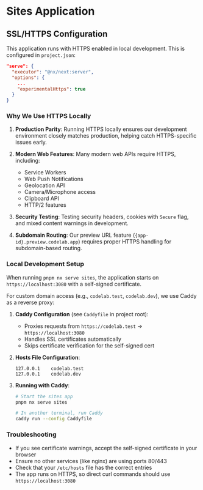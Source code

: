 # Sites Application

## SSL/HTTPS Configuration

This application runs with HTTPS enabled in local development. This is configured in `project.json`:

```json
"serve": {
  "executor": "@nx/next:server",
  "options": {
    ...
    "experimentalHttps": true
  }
}
```

### Why We Use HTTPS Locally

1. **Production Parity**: Running HTTPS locally ensures our development environment closely matches production, helping catch HTTPS-specific issues early.

2. **Modern Web Features**: Many modern web APIs require HTTPS, including:
   - Service Workers
   - Web Push Notifications
   - Geolocation API
   - Camera/Microphone access
   - Clipboard API
   - HTTP/2 features

3. **Security Testing**: Testing security headers, cookies with `Secure` flag, and mixed content warnings in development.

4. **Subdomain Routing**: Our preview URL feature (`{app-id}.preview.codelab.app`) requires proper HTTPS handling for subdomain-based routing.

### Local Development Setup

When running `pnpm nx serve sites`, the application starts on `https://localhost:3080` with a self-signed certificate.

For custom domain access (e.g., `codelab.test`, `codelab.dev`), we use Caddy as a reverse proxy:

1. **Caddy Configuration** (see `Caddyfile` in project root):
   - Proxies requests from `https://codelab.test` → `https://localhost:3080`
   - Handles SSL certificates automatically
   - Skips certificate verification for the self-signed cert

2. **Hosts File Configuration**:
   ```
   127.0.0.1    codelab.test
   127.0.0.1    codelab.dev
   ```

3. **Running with Caddy**:
   ```bash
   # Start the sites app
   pnpm nx serve sites
   
   # In another terminal, run Caddy
   caddy run --config Caddyfile
   ```

### Troubleshooting

- If you see certificate warnings, accept the self-signed certificate in your browser
- Ensure no other services (like nginx) are using ports 80/443
- Check that your `/etc/hosts` file has the correct entries
- The app runs on HTTPS, so direct curl commands should use `https://localhost:3080`